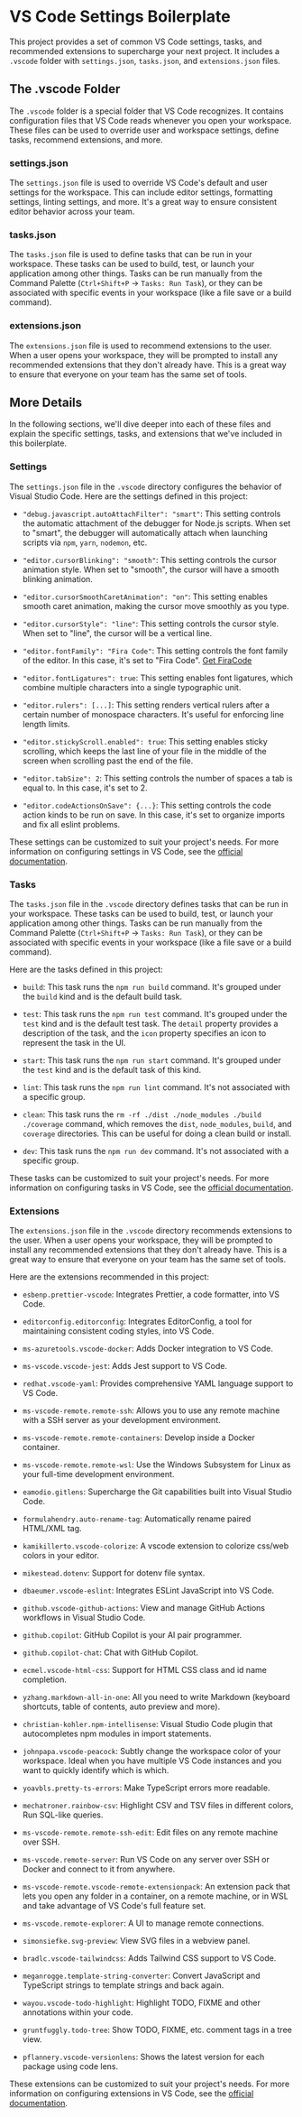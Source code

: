 # VS Code Settings Boilerplate

This project provides a set of common VS Code settings, tasks, and recommended extensions to supercharge your next project. It includes a `.vscode` folder with `settings.json`, `tasks.json`, and `extensions.json` files.

## The .vscode Folder

The `.vscode` folder is a special folder that VS Code recognizes. It contains configuration files that VS Code reads whenever you open your workspace. These files can be used to override user and workspace settings, define tasks, recommend extensions, and more.

### settings.json

The `settings.json` file is used to override VS Code's default and user settings for the workspace. This can include editor settings, formatting settings, linting settings, and more. It's a great way to ensure consistent editor behavior across your team.

### tasks.json

The `tasks.json` file is used to define tasks that can be run in your workspace. These tasks can be used to build, test, or launch your application among other things. Tasks can be run manually from the Command Palette (`Ctrl+Shift+P` -> `Tasks: Run Task`), or they can be associated with specific events in your workspace (like a file save or a build command).

### extensions.json

The `extensions.json` file is used to recommend extensions to the user. When a user opens your workspace, they will be prompted to install any recommended extensions that they don't already have. This is a great way to ensure that everyone on your team has the same set of tools.

## More Details

In the following sections, we'll dive deeper into each of these files and explain the specific settings, tasks, and extensions that we've included in this boilerplate.

### Settings

The `settings.json` file in the `.vscode` directory configures the behavior of Visual Studio Code. Here are the settings defined in this project:

- `"debug.javascript.autoAttachFilter": "smart"`: This setting controls the automatic attachment of the debugger for Node.js scripts. When set to "smart", the debugger will automatically attach when launching scripts via `npm`, `yarn`, `nodemon`, etc.

- `"editor.cursorBlinking": "smooth"`: This setting controls the cursor animation style. When set to "smooth", the cursor will have a smooth blinking animation.

- `"editor.cursorSmoothCaretAnimation": "on"`: This setting enables smooth caret animation, making the cursor move smoothly as you type.

- `"editor.cursorStyle": "line"`: This setting controls the cursor style. When set to "line", the cursor will be a vertical line.

- `"editor.fontFamily": "Fira Code"`: This setting controls the font family of the editor. In this case, it's set to "Fira Code".
  [Get FiraCode](<[a](https://github.com/tonsky/FiraCode)>)

- `"editor.fontLigatures": true`: This setting enables font ligatures, which combine multiple characters into a single typographic unit.

- `"editor.rulers": [...]`: This setting renders vertical rulers after a certain number of monospace characters. It's useful for enforcing line length limits.

- `"editor.stickyScroll.enabled": true`: This setting enables sticky scrolling, which keeps the last line of your file in the middle of the screen when scrolling past the end of the file.

- `"editor.tabSize": 2`: This setting controls the number of spaces a tab is equal to. In this case, it's set to 2.

- `"editor.codeActionsOnSave": {...}`: This setting controls the code action kinds to be run on save. In this case, it's set to organize imports and fix all eslint problems.

These settings can be customized to suit your project's needs. For more information on configuring settings in VS Code, see the [official documentation](https://code.visualstudio.com/docs/getstarted/settings).

### Tasks

The `tasks.json` file in the `.vscode` directory defines tasks that can be run in your workspace. These tasks can be used to build, test, or launch your application among other things. Tasks can be run manually from the Command Palette (`Ctrl+Shift+P` -> `Tasks: Run Task`), or they can be associated with specific events in your workspace (like a file save or a build command).

Here are the tasks defined in this project:

- `build`: This task runs the `npm run build` command. It's grouped under the `build` kind and is the default build task.

- `test`: This task runs the `npm run test` command. It's grouped under the `test` kind and is the default test task. The `detail` property provides a description of the task, and the `icon` property specifies an icon to represent the task in the UI.

- `start`: This task runs the `npm run start` command. It's grouped under the `test` kind and is the default task of this kind.

- `lint`: This task runs the `npm run lint` command. It's not associated with a specific group.

- `clean`: This task runs the `rm -rf ./dist ./node_modules ./build ./coverage` command, which removes the `dist`, `node_modules`, `build`, and `coverage` directories. This can be useful for doing a clean build or install.

- `dev`: This task runs the `npm run dev` command. It's not associated with a specific group.

These tasks can be customized to suit your project's needs. For more information on configuring tasks in VS Code, see the [official documentation](https://go.microsoft.com/fwlink/?LinkId=733558).

### Extensions

The `extensions.json` file in the `.vscode` directory recommends extensions to the user. When a user opens your workspace, they will be prompted to install any recommended extensions that they don't already have. This is a great way to ensure that everyone on your team has the same set of tools.

Here are the extensions recommended in this project:

- `esbenp.prettier-vscode`: Integrates Prettier, a code formatter, into VS Code.

- `editorconfig.editorconfig`: Integrates EditorConfig, a tool for maintaining consistent coding styles, into VS Code.

- `ms-azuretools.vscode-docker`: Adds Docker integration to VS Code.

- `ms-vscode.vscode-jest`: Adds Jest support to VS Code.

- `redhat.vscode-yaml`: Provides comprehensive YAML language support to VS Code.

- `ms-vscode-remote.remote-ssh`: Allows you to use any remote machine with a SSH server as your development environment.

- `ms-vscode-remote.remote-containers`: Develop inside a Docker container.

- `ms-vscode-remote.remote-wsl`: Use the Windows Subsystem for Linux as your full-time development environment.

- `eamodio.gitlens`: Supercharge the Git capabilities built into Visual Studio Code.

- `formulahendry.auto-rename-tag`: Automatically rename paired HTML/XML tag.

- `kamikillerto.vscode-colorize`: A vscode extension to colorize css/web colors in your editor.

- `mikestead.dotenv`: Support for dotenv file syntax.

- `dbaeumer.vscode-eslint`: Integrates ESLint JavaScript into VS Code.

- `github.vscode-github-actions`: View and manage GitHub Actions workflows in Visual Studio Code.

- `github.copilot`: GitHub Copilot is your AI pair programmer.

- `github.copilot-chat`: Chat with GitHub Copilot.

- `ecmel.vscode-html-css`: Support for HTML CSS class and id name completion.

- `yzhang.markdown-all-in-one`: All you need to write Markdown (keyboard shortcuts, table of contents, auto preview and more).

- `christian-kohler.npm-intellisense`: Visual Studio Code plugin that autocompletes npm modules in import statements.

- `johnpapa.vscode-peacock`: Subtly change the workspace color of your workspace. Ideal when you have multiple VS Code instances and you want to quickly identify which is which.

- `yoavbls.pretty-ts-errors`: Make TypeScript errors more readable.

- `mechatroner.rainbow-csv`: Highlight CSV and TSV files in different colors, Run SQL-like queries.

- `ms-vscode-remote.remote-ssh-edit`: Edit files on any remote machine over SSH.

- `ms-vscode.remote-server`: Run VS Code on any server over SSH or Docker and connect to it from anywhere.

- `ms-vscode-remote.vscode-remote-extensionpack`: An extension pack that lets you open any folder in a container, on a remote machine, or in WSL and take advantage of VS Code's full feature set.

- `ms-vscode.remote-explorer`: A UI to manage remote connections.

- `simonsiefke.svg-preview`: View SVG files in a webview panel.

- `bradlc.vscode-tailwindcss`: Adds Tailwind CSS support to VS Code.

- `meganrogge.template-string-converter`: Convert JavaScript and TypeScript strings to template strings and back again.

- `wayou.vscode-todo-highlight`: Highlight TODO, FIXME and other annotations within your code.

- `gruntfuggly.todo-tree`: Show TODO, FIXME, etc. comment tags in a tree view.

- `pflannery.vscode-versionlens`: Shows the latest version for each package using code lens.

These extensions can be customized to suit your project's needs. For more information on configuring extensions in VS Code, see the [official documentation](https://code.visualstudio.com/docs/editor/extension-marketplace).
